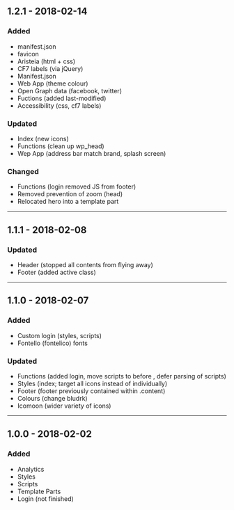 ## 1.2.1 - 2018-02-14

### Added
- manifest.json
- favicon
- Aristeia (html + css)
- CF7 labels (via jQuery)
- Manifest.json
- Web App (theme colour)
- Open Graph data (facebook, twitter)
- Fuctions (added last-modified)
- Accessibility (css, cf7 labels)

### Updated
- Index (new icons)
- Functions (clean up wp_head)
- Wep App (address bar match brand, splash screen)

### Changed
- Functions (login removed JS from footer)
- Removed prevention of zoom (head)
- Relocated hero into a template part

------------------------------------------------------------

## 1.1.1 - 2018-02-08

### Updated
- Header (stopped all contents from flying away)
- Footer (added active class)

------------------------------------------------------------

## 1.1.0 - 2018-02-07

### Added
- Custom login (styles, scripts)
- Fontello (fontelico) fonts

### Updated
- Functions (added login, move scripts to before </body>, defer parsing of scripts)
- Styles (index; target all icons instead of individually)
- Footer (footer previously contained within .content)
- Colours (change bludrk)
- Icomoon (wider variety of icons)

------------------------------------------------------------

## 1.0.0 - 2018-02-02

### Added
- Analytics
- Styles
- Scripts
- Template Parts
- Login (not finished)
